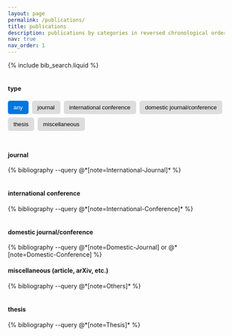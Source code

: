 ```yaml
---
layout: page
permalink: /publications/
title: publications
description: publications by categories in reversed chronological order.
nav: true
nav_order: 1
---
```


<!-- Bibsearch Feature -->
{% include bib_search.liquid %}

<!-- Filter Buttons -->
<h4><br>type</h4>
<div id="filter-buttons">
  <button class="filter-btn active" data-type="all">any</button>
  <button class="filter-btn" data-type="journal">journal</button>
  <button class="filter-btn" data-type="international-conference">international conference</button>
  <button class="filter-btn" data-type="domestic-conference">domestic journal/conference</button>
  <button class="filter-btn" data-type="thesis">thesis</button>
  <button class="filter-btn" data-type="miscellaneous">miscellaneous</button>
</div>

<!-- Publication Sections -->
<div id="publications-list">
  <div class="publication-item journal">
    <h4><br>journal</h4>
    <div class="publications">
      {% bibliography --query @*[note=International-Journal]* %}
    </div>
  </div>

  <div class="publication-item international-conference">
    <h4><br>international conference</h4>
    <div class="publications">
      {% bibliography --query @*[note=International-Conference]* %}
    </div>
  </div>

  <div class="publication-item domestic-conference">
    <h4><br>domestic journal/conference</h4>
    <div class="publications">
      {% bibliography --query @*[note=Domestic-Journal] or @*[note=Domestic-Conference] %}
    </div>
  </div>

  <div class="publication-item miscellaneous">
    <h4>miscellaneous (article, arXiv, etc.)</h4>
    <div class="publications">
      {% bibliography --query @*[note=Others]* %}
    </div>
  </div>

  <div class="publication-item thesis">
    <h4><br>thesis</h4>
    <div class="publications">
      {% bibliography --query @*[note=Thesis]* %}
    </div>
  </div>
</div>

<!-- JavaScript for Filtering -->
<script>
  document.addEventListener("DOMContentLoaded", function () {
    const buttons = document.querySelectorAll(".filter-btn");
    const publications = document.querySelectorAll(".publication-item");

    buttons.forEach(button => {
      button.addEventListener("click", function () {
        buttons.forEach(btn => btn.classList.remove("active"));
        this.classList.add("active");

        const filterType = this.getAttribute("data-type");

        publications.forEach(pub => {
          if (filterType === "all") {
            pub.style.display = "block";
          } else {
            pub.style.display = pub.classList.contains(filterType) ? "block" : "none";
          }
        });
      });
    });
  });
</script>

<!-- Responsive CSS -->
<style>
  /* Filter Buttons Layout */
  #filter-buttons {
    display: flex;
    flex-wrap: wrap;
    gap: 8px;
    margin-top: 20px;
    margin-bottom: 20px;
    overflow-x: auto;  /* Allow scrolling on small screens */
    padding-bottom: 10px;
  }

  .filter-btn {
    background-color: #ddd;
    border: none;
    padding: 8px 13px;
    cursor: pointer;
    border-radius: 5px;
    white-space: nowrap;  /* Prevent text wrapping */
    transition: background 0.3s;
  }

  .filter-btn.active {
    background-color: #0076df;
    color: white;
  }

  /* Publication Items */
  .publication-item {
    margin-top: 20px;
  }

  /* Responsive Design */
  @media (max-width: 600px) {
    #filter-buttons {
      flex-wrap: nowrap;
      overflow-x: auto;
      -webkit-overflow-scrolling: touch;
    }
    .filter-btn {
      flex: 1;
      text-align: center;
    }
  }
</style>
